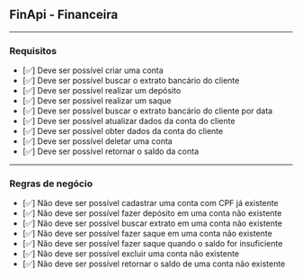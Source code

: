 ## FinApi - Financeira

---

### Requisitos

- [✅] Deve ser possível criar uma conta
- [✅] Deve ser possível buscar o extrato bancário do cliente
- [✅] Deve ser possível realizar um depósito
- [✅] Deve ser possível realizar um saque
- [✅] Deve ser possível buscar o extrato bancário do cliente por data
- [✅] Deve ser possível atualizar dados da conta do cliente
- [✅] Deve ser possível obter dados da conta do cliente
- [✅] Deve ser possível deletar uma conta
- [✅] Deve ser possível retornar o saldo da conta

---

### Regras de negócio

- [✅] Não deve ser possível cadastrar uma conta com CPF já existente
- [✅] Não deve ser possível fazer depósito em uma conta não existente
- [✅] Não deve ser possível buscar extrato em uma conta não existente
- [✅] Não deve ser possível fazer saque em uma conta não existente
- [✅] Não deve ser possível fazer saque quando o saldo for insuficiente
- [✅] Não deve ser possível excluir uma conta não existente
- [✅] Não deve ser possível retornar o saldo de uma conta não existente
